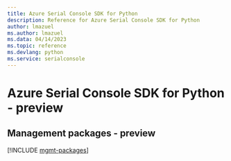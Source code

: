```yaml
---
title: Azure Serial Console SDK for Python
description: Reference for Azure Serial Console SDK for Python
author: lmazuel
ms.author: lmazuel
ms.data: 04/14/2023
ms.topic: reference
ms.devlang: python
ms.service: serialconsole
---
```

# Azure Serial Console SDK for Python - preview

## Management packages - preview
[!INCLUDE [mgmt-packages](serial-console-mgmt-index.md)]